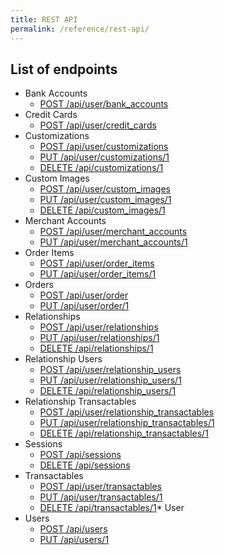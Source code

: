 ```yaml
---
title: REST API
permalink: /reference/rest-api/
---
```


## List of endpoints

* Bank Accounts
  * [POST /api/user/bank_accounts](/reference/rest-api/bank_accounts_post)
* Credit Cards
  * [POST /api/user/credit_cards](/reference/rest-api/credit_cards_post)
* Customizations
  * [POST /api/user/customizations](/reference/rest-api/customizations_post)
  * [PUT /api/user/customizations/1](/reference/rest-api/customizations_put)
  * [DELETE /api/customizations/1](/reference/rest-api/customizations_delete)
* Custom Images
  * [POST /api/user/custom_images](/reference/rest-api/custom_images_post)
  * [PUT /api/user/custom_images/1](/reference/rest-api/custom_images_put)
  * [DELETE /api/custom_images/1](/reference/rest-api/custom_images_delete)
* Merchant Accounts
  * [POST /api/user/merchant_accounts](/reference/rest-api/merchant_accounts_post)
  * [PUT /api/user/merchant_accounts/1](/reference/rest-api/merchant_accounts_put)
* Order Items
  * [POST /api/user/order_items](/reference/rest-api/order_items_post)
  * [PUT /api/user/order_items/1](/reference/rest-api/order_items_put)
* Orders
  * [POST /api/user/order](/reference/rest-api/order_post)
  * [PUT /api/user/order/1](/reference/rest-api/order_put)
* Relationships
  * [POST /api/user/relationships](/reference/rest-api/relationships_post)
  * [PUT /api/user/relationships/1](/reference/rest-api/relationships_put)
  * [DELETE /api/relationships/1](/reference/rest-api/relationships_delete)
* Relationship Users
  * [POST /api/user/relationship_users](/reference/rest-api/relationship_users_post)
  * [PUT /api/user/relationship_users/1](/reference/rest-api/relationship_users_put)
  * [DELETE /api/relationship_users/1](/reference/rest-api/relationship_users_delete)
* Relationship Transactables
  * [POST /api/user/relationship_transactables](/reference/rest-api/relationship_transactables_post)
  * [PUT /api/user/relationship_transactables/1](/reference/rest-api/relationship_transactables_put)
  * [DELETE /api/relationship_transactables/1](/reference/rest-api/relationship_transactables_delete)
* Sessions
  * [POST /api/sessions](/reference/rest-api/sessions_post)
  * [DELETE /api/sessions](/reference/rest-api/sessions_delete)
* Transactables
  * [POST /api/user/transactables](/reference/rest-api/transactables_post)
  * [PUT /api/user/transactables/1](/reference/rest-api/transactables_put)
  * [DELETE /api/transactables/1](/reference/rest-api/transactables_delete)\* User
* Users
  * [POST /api/users](/reference/rest-api/users_post)
  * [PUT /api/users/1](/reference/rest-api/users_put)
